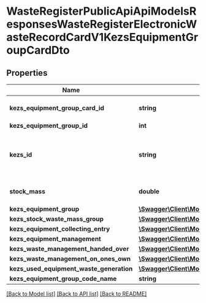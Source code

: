# WasteRegisterPublicApiApiModelsResponsesWasteRegisterElectronicWasteRecordCardV1KezsEquipmentGroupCardDto

## Properties
Name | Type | Description | Notes
------------ | ------------- | ------------- | -------------
**kezs_equipment_group_card_id** | **string** | Id grupy zebranego sprzętu | [optional] 
**kezs_equipment_group_id** | **int** |  | [optional] 
**kezs_id** | **string** | Id karty ewidencji zużytego sprzętu elektrycznego i elektronicznego | [optional] 
**stock_mass** | **double** | Masa grupy zebranego sprzętu | [optional] 
**kezs_equipment_group** | [**\Swagger\Client\Model\WasteRegisterPublicApiApiModelsResponsesWasteRegisterElectronicWasteRecordCardV1KezsEquipmentGroupDto**](WasteRegisterPublicApiApiModelsResponsesWasteRegisterElectronicWasteRecordCardV1KezsEquipmentGroupDto.md) |  | [optional] 
**kezs_stock_waste_mass_group** | [**\Swagger\Client\Model\WasteRegisterPublicApiApiModelsResponsesWasteRegisterElectronicWasteRecordCardV1KezsStockWasteMassGroupDto[]**](WasteRegisterPublicApiApiModelsResponsesWasteRegisterElectronicWasteRecordCardV1KezsStockWasteMassGroupDto.md) |  | [optional] 
**kezs_equipment_collecting_entry** | [**\Swagger\Client\Model\WasteRegisterPublicApiApiModelsResponsesWasteRegisterElectronicWasteRecordCardV1KezsEquipmentCollectingEntryDto[]**](WasteRegisterPublicApiApiModelsResponsesWasteRegisterElectronicWasteRecordCardV1KezsEquipmentCollectingEntryDto.md) |  | [optional] 
**kezs_equipment_management** | [**\Swagger\Client\Model\WasteRegisterPublicApiApiModelsResponsesWasteRegisterElectronicWasteRecordCardV1KezsEquipmentManagementDto[]**](WasteRegisterPublicApiApiModelsResponsesWasteRegisterElectronicWasteRecordCardV1KezsEquipmentManagementDto.md) |  | [optional] 
**kezs_waste_management_handed_over** | [**\Swagger\Client\Model\WasteRegisterPublicApiApiModelsResponsesWasteRegisterElectronicWasteRecordCardV1KezsWasteManagementHandedOverDto[]**](WasteRegisterPublicApiApiModelsResponsesWasteRegisterElectronicWasteRecordCardV1KezsWasteManagementHandedOverDto.md) |  | [optional] 
**kezs_waste_management_on_ones_own** | [**\Swagger\Client\Model\WasteRegisterPublicApiApiModelsResponsesWasteRegisterElectronicWasteRecordCardV1KezsWasteManagementOnOnesOwnDto[]**](WasteRegisterPublicApiApiModelsResponsesWasteRegisterElectronicWasteRecordCardV1KezsWasteManagementOnOnesOwnDto.md) |  | [optional] 
**kezs_used_equipment_waste_generation** | [**\Swagger\Client\Model\WasteRegisterPublicApiApiModelsResponsesWasteRegisterElectronicWasteRecordCardV1KezsUsedEquipmentWasteGenerationDto[]**](WasteRegisterPublicApiApiModelsResponsesWasteRegisterElectronicWasteRecordCardV1KezsUsedEquipmentWasteGenerationDto.md) |  | [optional] 
**kezs_equipment_group_code_name** | **string** |  | [optional] 

[[Back to Model list]](../README.md#documentation-for-models) [[Back to API list]](../README.md#documentation-for-api-endpoints) [[Back to README]](../README.md)


